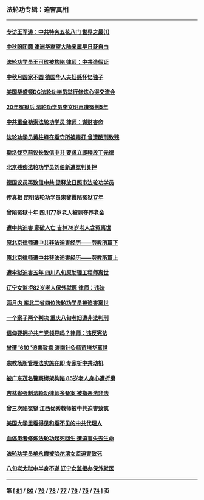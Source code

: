 ### 法轮功专辑：迫害真相
---
#### [专访王军涛：中共特务五花八门 世界之最(1)](../../pages/nf4379/n14071026.md?10040430) 
#### [中秋盼团圆 澳洲华裔望大陆亲属早日获自由](../../pages/nf4379/n14082087.md?10040430) 
#### [法轮功学员王可珍被构陷 律师：中共造假证](../../pages/nf4379/n14079888.md?10040430) 
#### [中秋月圆家不圆 德国华人夫妇感怀忆独子](../../pages/nf4379/n14081172.md?10040430) 
#### [美国华盛顿DC法轮功学员举行修炼心得交流会](../../pages/nf4379/n14080995.md?10040430) 
#### [20年冤狱后 法轮功学员李文明再遭冤判5年](../../pages/nf4379/n14079447.md?10040430) 
#### [中共重金勒索法轮功学员 律师：谋财害命](../../pages/nf4379/n14079477.md?10040430) 
#### [法轮功学员黄柱峰在看守所被毒打 曾遭酷刑致残](../../pages/nf4379/n14077119.md?10040430) 
#### [斯洛伐克前议长致信中共 要求立即释放丁元德](../../pages/nf4379/n14074619.md?10040430) 
#### [北京残疾法轮功学员刘伯新遭冤判关押](../../pages/nf4379/n14069619.md?10040430) 
#### [德国议员再致信中共 促释放日照市法轮功学员](../../pages/nf4379/n14069901.md?10040430) 
#### [传真相 昆明法轮功学员宋黎霞陷冤狱17年](../../pages/nf4379/n14069020.md?10040430) 
#### [曾陷冤狱十年 四川77岁老人被剥夺养老金](../../pages/nf4379/n14068260.md?10040430) 
#### [遭中共迫害 家破人亡 吉林78岁老人含冤离世](../../pages/nf4379/n14066833.md?10040430) 
#### [原北京律师遭中共非法迫害经历——劳教所篇下](../../pages/nf4379/n14066403.md?10040430) 
#### [原北京律师遭中共非法迫害经历——劳教所篇上](../../pages/nf4379/n14057045.md?10040430) 
#### [遭牢狱迫害五年 四川八旬原助理工程师离世](../../pages/nf4379/n14066297.md?10040430) 
#### [辽宁女监拒82岁老人保外就医 律师：违法](../../pages/nf4379/n14065881.md?10040430) 
#### [两月内 东北二省四位法轮功学员被迫害离世](../../pages/nf4379/n14063270.md?10040430) 
#### [一个案子两个判决 重庆八旬老妇遭非法判刑](../../pages/nf4379/n14063531.md?10040430) 
#### [信仰要拥护共产党领导吗？律师：违反宪法](../../pages/nf4379/n14061325.md?10040430) 
#### [曾遭“610”迫害致疯 济南针灸师苗培华离世](../../pages/nf4379/n14060519.md?10040430) 
#### [宗教场所管理法实施在即 专家析中共动机](../../pages/nf4379/n14061242.md?10040430) 
#### [被广东茂名警察绑架构陷 85岁老人身心遭折磨](../../pages/nf4379/n14059718.md?10040430) 
#### [吉林省强制法轮功律师多备案 被指恶法非法](../../pages/nf4379/n14059091.md?10040430) 
#### [曾三次陷冤狱 江西优秀教师被中共迫害致疯](../../pages/nf4379/n14058953.md?10040430) 
#### [美国大学里看得见和看不见的中共代理人](../../pages/nf4379/n14058369.md?10040430) 
#### [血癌患者修炼法轮功起死回生 遭迫害失去生命](../../pages/nf4379/n14056761.md?10040430) 
#### [法轮功学员牟永霞被哈尔滨女监迫害致死](../../pages/nf4379/n14056172.md?10040430) 
#### [八旬老太狱中半身不遂 辽宁女监拒办保外就医](../../pages/nf4379/n14055233.md?10040430) 

---
#### 第 [ [81](./81.md?10040430) / [80](./80.md?10040430) / [79](./79.md?10040430) / [78](./78.md?10040430) / [77](./77.md?10040430) / [76](./76.md?10040430) / [75](./75.md?10040430) / [74](./74.md?10040430) ] 页
